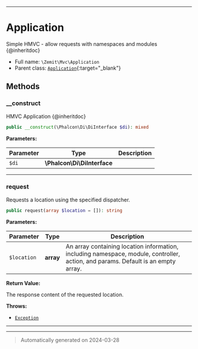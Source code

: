 ***

# Application

Simple HMVC - allow requests with namespaces and modules
{@inheritdoc}



* Full name: `\Zemit\Mvc\Application`
* Parent class: [`Application`](https://docs.phalcon.io/latest/api/){:target="_blank"}




## Methods


### __construct

HMVC Application
{@inheritdoc}

```php
public __construct(\Phalcon\Di\DiInterface $di): mixed
```








**Parameters:**

| Parameter | Type | Description |
|-----------|------|-------------|
| `$di` | **\Phalcon\Di\DiInterface** |  |





***

### request

Requests a location using the specified dispatcher.

```php
public request(array $location = []): string
```








**Parameters:**

| Parameter | Type | Description |
|-----------|------|-------------|
| `$location` | **array** | An array containing location information, including namespace, module, controller,<br />action, and params. Default is an empty array. |


**Return Value:**

The response content of the requested location.



**Throws:**

- [`Exception`](../../Exception.md)



***


***
> Automatically generated on 2024-03-28
